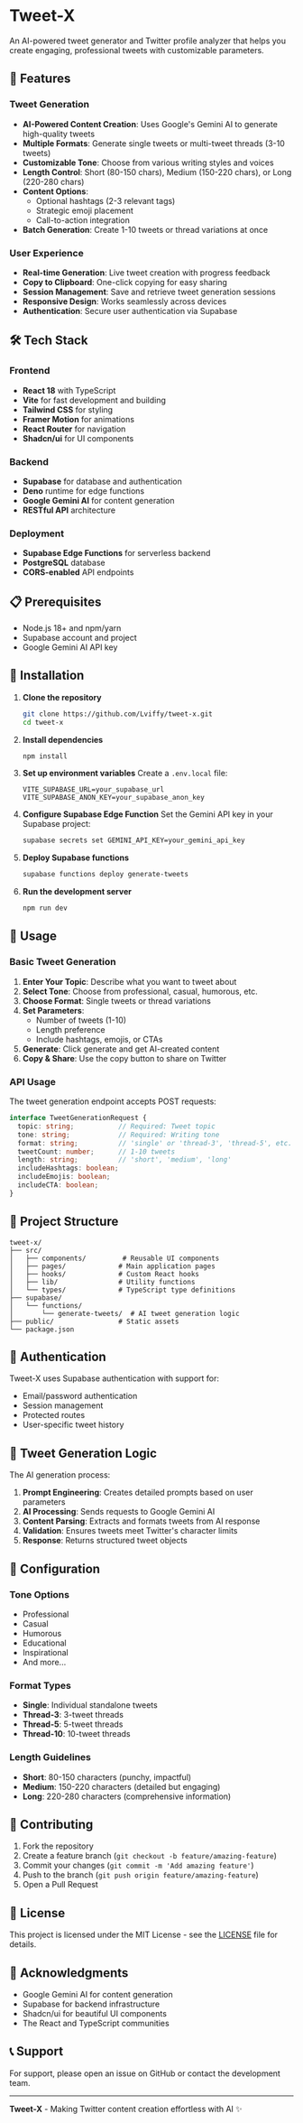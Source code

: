 # Tweet-X

An AI-powered tweet generator and Twitter profile analyzer that helps you create engaging, professional tweets with customizable parameters.

## 🚀 Features

### Tweet Generation
- **AI-Powered Content Creation**: Uses Google's Gemini AI to generate high-quality tweets
- **Multiple Formats**: Generate single tweets or multi-tweet threads (3-10 tweets)
- **Customizable Tone**: Choose from various writing styles and voices
- **Length Control**: Short (80-150 chars), Medium (150-220 chars), or Long (220-280 chars)
- **Content Options**:
  - Optional hashtags (2-3 relevant tags)
  - Strategic emoji placement
  - Call-to-action integration
- **Batch Generation**: Create 1-10 tweets or thread variations at once

### User Experience
- **Real-time Generation**: Live tweet creation with progress feedback
- **Copy to Clipboard**: One-click copying for easy sharing
- **Session Management**: Save and retrieve tweet generation sessions
- **Responsive Design**: Works seamlessly across devices
- **Authentication**: Secure user authentication via Supabase

## 🛠️ Tech Stack

### Frontend
- **React 18** with TypeScript
- **Vite** for fast development and building
- **Tailwind CSS** for styling
- **Framer Motion** for animations
- **React Router** for navigation
- **Shadcn/ui** for UI components

### Backend
- **Supabase** for database and authentication
- **Deno** runtime for edge functions
- **Google Gemini AI** for content generation
- **RESTful API** architecture

### Deployment
- **Supabase Edge Functions** for serverless backend
- **PostgreSQL** database
- **CORS-enabled** API endpoints

## 📋 Prerequisites

- Node.js 18+ and npm/yarn
- Supabase account and project
- Google Gemini AI API key

## 🔧 Installation

1. **Clone the repository**
   ```bash
   git clone https://github.com/Lviffy/tweet-x.git
   cd tweet-x
   ```

2. **Install dependencies**
   ```bash
   npm install
   ```

3. **Set up environment variables**
   Create a `.env.local` file:
   ```env
   VITE_SUPABASE_URL=your_supabase_url
   VITE_SUPABASE_ANON_KEY=your_supabase_anon_key
   ```

4. **Configure Supabase Edge Function**
   Set the Gemini API key in your Supabase project:
   ```bash
   supabase secrets set GEMINI_API_KEY=your_gemini_api_key
   ```

5. **Deploy Supabase functions**
   ```bash
   supabase functions deploy generate-tweets
   ```

6. **Run the development server**
   ```bash
   npm run dev
   ```

## 🚀 Usage

### Basic Tweet Generation

1. **Enter Your Topic**: Describe what you want to tweet about
2. **Select Tone**: Choose from professional, casual, humorous, etc.
3. **Choose Format**: Single tweets or thread variations
4. **Set Parameters**:
   - Number of tweets (1-10)
   - Length preference
   - Include hashtags, emojis, or CTAs
5. **Generate**: Click generate and get AI-created content
6. **Copy & Share**: Use the copy button to share on Twitter

### API Usage

The tweet generation endpoint accepts POST requests:

```typescript
interface TweetGenerationRequest {
  topic: string;           // Required: Tweet topic
  tone: string;            // Required: Writing tone
  format: string;          // 'single' or 'thread-3', 'thread-5', etc.
  tweetCount: number;      // 1-10 tweets
  length: string;          // 'short', 'medium', 'long'
  includeHashtags: boolean;
  includeEmojis: boolean;
  includeCTA: boolean;
}
```

## 📁 Project Structure

```
tweet-x/
├── src/
│   ├── components/         # Reusable UI components
│   ├── pages/             # Main application pages
│   ├── hooks/             # Custom React hooks
│   ├── lib/               # Utility functions
│   └── types/             # TypeScript type definitions
├── supabase/
│   └── functions/
│       └── generate-tweets/  # AI tweet generation logic
├── public/                # Static assets
└── package.json
```

## 🔐 Authentication

Tweet-X uses Supabase authentication with support for:
- Email/password authentication
- Session management
- Protected routes
- User-specific tweet history

## 🎯 Tweet Generation Logic

The AI generation process:

1. **Prompt Engineering**: Creates detailed prompts based on user parameters
2. **AI Processing**: Sends requests to Google Gemini AI
3. **Content Parsing**: Extracts and formats tweets from AI response
4. **Validation**: Ensures tweets meet Twitter's character limits
5. **Response**: Returns structured tweet objects

## 🔧 Configuration

### Tone Options
- Professional
- Casual
- Humorous
- Educational
- Inspirational
- And more...

### Format Types
- **Single**: Individual standalone tweets
- **Thread-3**: 3-tweet threads
- **Thread-5**: 5-tweet threads
- **Thread-10**: 10-tweet threads

### Length Guidelines
- **Short**: 80-150 characters (punchy, impactful)
- **Medium**: 150-220 characters (detailed but engaging)
- **Long**: 220-280 characters (comprehensive information)

## 🤝 Contributing

1. Fork the repository
2. Create a feature branch (`git checkout -b feature/amazing-feature`)
3. Commit your changes (`git commit -m 'Add amazing feature'`)
4. Push to the branch (`git push origin feature/amazing-feature`)
5. Open a Pull Request

## 📄 License

This project is licensed under the MIT License - see the [LICENSE](LICENSE) file for details.

## 🙏 Acknowledgments

- Google Gemini AI for content generation
- Supabase for backend infrastructure
- Shadcn/ui for beautiful UI components
- The React and TypeScript communities

## 📞 Support

For support, please open an issue on GitHub or contact the development team.

---

**Tweet-X** - Making Twitter content creation effortless with AI ✨
